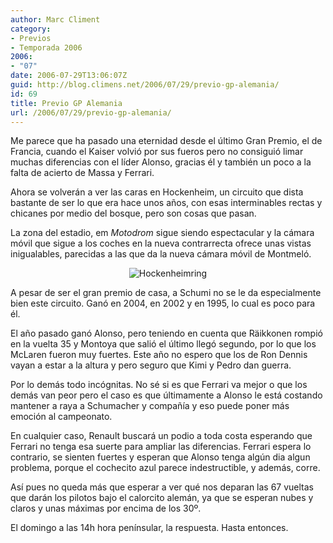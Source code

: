 ```yaml
---
author: Marc Climent
category:
- Previos
- Temporada 2006
2006:
- "07"
date: 2006-07-29T13:06:07Z
guid: http://blog.climens.net/2006/07/29/previo-gp-alemania/
id: 69
title: Previo GP Alemania
url: /2006/07/29/previo-gp-alemania/
---
```


Me parece que ha pasado una eternidad desde el último Gran Premio, el de Francia, cuando el Kaiser volvió por sus fueros pero no consiguió limar muchas diferencias con el líder Alonso, gracias él y también un poco a la falta de acierto de Massa y Ferrari.

Ahora se volverán a ver las caras en Hockenheim, un circuito que dista bastante de ser lo que era hace unos años, con esas interminables rectas y chicanes por medio del bosque, pero son cosas que pasan.

La zona del estadio, em _Motodrom_ sigue siendo espectacular y la cámara móvil que sigue a los coches en la nueva contrarrecta ofrece unas vistas inigualables, parecidas a las que da la nueva cámara móvil de Montmeló.

<div style="text-align: center">
  <img alt="Hockenheimring" src="http://f1blog.climens.net/files/2006/07/Alemania.png" />
</div>

A pesar de ser el gran premio de casa, a Schumi no se le da especialmente bien este circuito. Ganó en 2004, en 2002 y en 1995, lo cual es poco para él.

El año pasado ganó Alonso, pero teniendo en cuenta que Räikkonen rompió en la vuelta 35 y Montoya que salió el último llegó segundo, por lo que los McLaren fueron muy fuertes. Este año no espero que los de Ron Dennis vayan a estar a la altura y pero seguro que Kimi y Pedro dan guerra.

Por lo demás todo incógnitas. No sé si es que Ferrari va mejor o que los demás van peor pero el caso es que últimamente a Alonso le está costando mantener a raya a Schumacher y compañía y eso puede poner más emoción al campeonato.

En cualquier caso, Renault buscará un podio a toda costa esperando que Ferrari no tenga esa suerte para ampliar las diferencias. Ferrari espera lo contrario, se sienten fuertes y esperan que Alonso tenga algún dia algun problema, porque el cochecito azul parece indestructible, y además, corre.

Así pues no queda más que esperar a ver qué nos deparan las 67 vueltas que darán los pilotos bajo el calorcito alemán, ya que se esperan nubes y claros y unas máximas por encima de los 30º.

El domingo a las 14h hora penínsular, la respuesta. Hasta entonces.